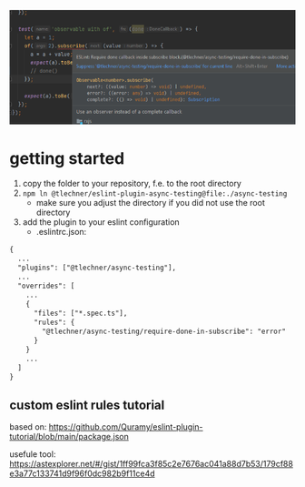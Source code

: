 ![require-done](./require-done-in-subscribe.PNG)

# getting started

1) copy the folder to your repository, f.e. to the root directory
2) `npm ln @tlechner/eslint-plugin-async-testing@file:./async-testing`
    - make sure you adjust the directory if you did not use the root directory
3) add the plugin to your eslint configuration
    - .eslintrc.json: 
```
{
  ...
  "plugins": ["@tlechner/async-testing"],
  ...
  "overrides": [
    ...
    {
      "files": ["*.spec.ts"],
      "rules": {
        "@tlechner/async-testing/require-done-in-subscribe": "error"
      }
    }    
    ...
  ]
}

```



## custom eslint rules tutorial

based on: https://github.com/Quramy/eslint-plugin-tutorial/blob/main/package.json

usefule tool: https://astexplorer.net/#/gist/1ff99fca3f85c2e7676ac041a88d7b53/179cf88e3a77c133741d9f96f0dc982b9f11ce4d
